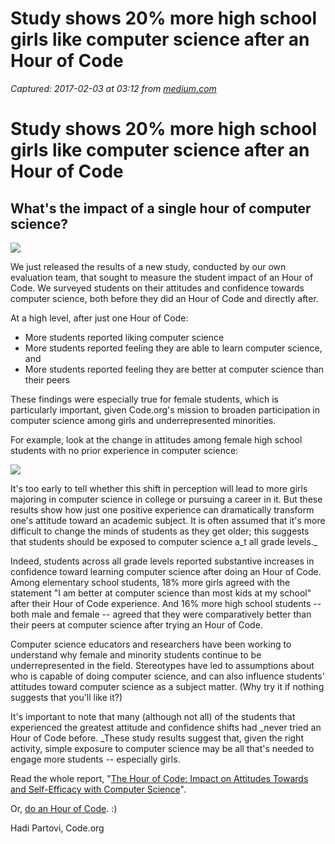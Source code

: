 # Study shows 20% more high school girls like computer science after an Hour of Code

_Captured: 2017-02-03 at 03:12 from [medium.com](https://medium.com/anybody-can-learn/study-shows-20-more-high-school-girls-like-computer-science-after-an-hour-of-code-2ebb704bf04#.s9rvzv93c)_

# Study shows 20% more high school girls like computer science after an Hour of Code

## What's the impact of a single hour of computer science?

![](https://cdn-images-1.medium.com/max/800/1*ZAolZf6I2aTpAxdNhpuJXg.jpeg)

We just released the results of a new study, conducted by our own evaluation team, that sought to measure the student impact of an Hour of Code. We surveyed students on their attitudes and confidence towards computer science, both before they did an Hour of Code and directly after.

At a high level, after just one Hour of Code:

  * More students reported liking computer science
  * More students reported feeling they are able to learn computer science, and
  * More students reported feeling they are better at computer science than their peers

These findings were especially true for female students, which is particularly important, given Code.org's mission to broaden participation in computer science among girls and underrepresented minorities.

For example, look at the change in attitudes among female high school students with no prior experience in computer science:

![](https://cdn-images-1.medium.com/max/800/0*IIsftwXeAGTzDais.)

It's too early to tell whether this shift in perception will lead to more girls majoring in computer science in college or pursuing a career in it. But these results show how just one positive experience can dramatically transform one's attitude toward an academic subject. It is often assumed that it's more difficult to change the minds of students as they get older; this suggests that students should be exposed to computer science a_t all grade levels._

Indeed, students across all grade levels reported substantive increases in confidence toward learning computer science after doing an Hour of Code. Among elementary school students, 18% more girls agreed with the statement "I am better at computer science than most kids at my school" after their Hour of Code experience. And 16% more high school students -- both male and female -- agreed that they were comparatively better than their peers at computer science after trying an Hour of Code.

Computer science educators and researchers have been working to understand why female and minority students continue to be underrepresented in the field. Stereotypes have led to assumptions about who is capable of doing computer science, and can also influence students' attitudes toward computer science as a subject matter. (Why try it if nothing suggests that you'll like it?)

It's important to note that many (although not all) of the students that experienced the greatest attitude and confidence shifts had _never tried an Hour of Code before. _These study results suggest that, given the right activity, simple exposure to computer science may be all that's needed to engage more students -- especially girls.

Read the whole report, "[The Hour of Code: Impact on Attitudes Towards and Self-Efficacy with Computer Science](https://code.org/files/HourOfCodeImpactStudy_Jan2017.pdf)".

Or, [do an Hour of Code](http://hourofcode.com/learn). :)

Hadi Partovi, Code.org
